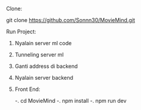 Clone:

git clone https://github.com/Sonnn30/MovieMind.git

Run Project:
1. Nyalain server ml code
2. Tunneling server ml
3. Ganti address di backend
4. Nyalain server backend
5. Front End:
   
   -. cd MovieMind
   -. npm install
   -. npm run dev
